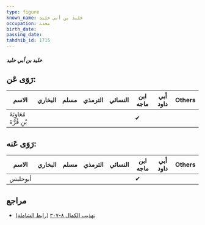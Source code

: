 ```yaml
---
type: figure
known_name: خليد بن أبي خليد
occupation: محدث
birth_date:
passing_date:
tahdhib_id: 1715
---
```

##### خليد بن أبي خليد

## رَوَى عَن:
| الاسم                    | البخاري | مسلم | الترمذي | النسائي | ابن ماجه | أبي داود | Others |
| ------------------------ | ------- | ---- | ------- | ------- | -------- | -------- | ------ |
| مُعَاوِيَةَ بْنِ قُرَّةَ |         |      |         |         | ✔        |          |        |
## رَوَى عَنه:
| الاسم   | البخاري | مسلم | الترمذي | النسائي | ابن ماجه | أبي داود | Others |
| ------- | ------- | ---- | ------- | ------- | -------- | -------- | ------ |
| أبوحلبس |         |      |         |         | ✔        |          |        |
## مراجع
- [تهذيب الكمال ٨-٣٠٧](obsidian://open?vault=Tahdhib-al-Kamal&file=Figures/١٧١٥-خليد%20بن%20أبي%20خليد) ([رابط الشاملة](https://shamela.ws/book/3722/4018))